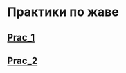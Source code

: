 # Практики по жаве
## [Prac_1](https://github.com/Derev005/Java/blob/b18ad36aa4946972ab4f8fcfab91be72d693dae6/prac_1/explanation.md) 
## [Prac_2](https://github.com/Derev005/Java/blob/e4c94e27967bbc104a9dbdcddf5b4ecef1643e7e/prac_2/explanation.md)

